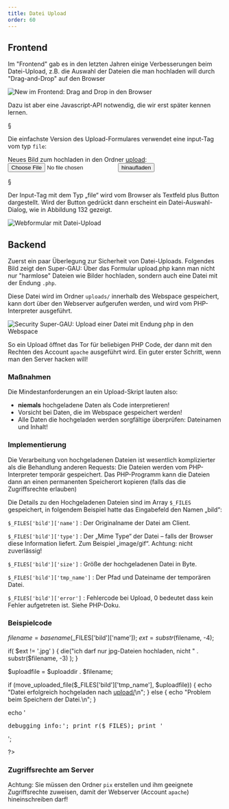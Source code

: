 ```yaml
---
title: Datei Upload
order: 60
---
```


## Frontend

Im "Frontend" gab es in den letzten Jahren einige Verbesserungen beim
Datei-Upload, z.B. die Auswahl der Dateien die man hochladen will
durch "Drag-and-Drop" auf den Browser

![New im Frontend: Drag and Drop in den Browser](/images/drag-and-drop-upload.png)

Dazu ist aber eine Javascript-API notwendig, die wir erst
später kennen lernen.

§

Die einfachste Version des Upload-Formulares verwendet eine input-Tag
vom typ `file`:


<htmlcode caption="Formular für den Datei-Upload">
<form action="upload.php" method="post" enctype="multipart/form-data">
  Neues Bild zum hochladen in den Ordner <a href='pix/'>upload</a>: 
  <input type="file" name="bild">
  <input type="submit" value="hinaufladen">
</form>
</htmlcode>

§

Der Input-Tag mit dem Typ „file“ wird vom Browser als Textfeld plus Button dargestellt. Wird der Button gedrückt dann erscheint ein Datei-Auswahl-Dialog, wie in Abbildung 132 gezeigt.

![Webformular mit Datei-Upload](/images/image345.png)

## Backend

Zuerst ein paar Überlegung zur Sicherheit von Datei-Uploads. Folgendes Bild
zeigt den Super-GAU: Über das Formular upload.php kann man nicht nur "harmlose"
Dateien wie Bilder hochladen, sondern auch eine Datei mit der Endung `.php`.

Diese Datei wird im Ordner `uploads/` innerhalb des Webspace gespeichert,
kann dort über den Webserver aufgerufen werden, und wird vom PHP-Interpreter
ausgeführt.

![Security Super-GAU: Upload einer Datei mit Endung php in den Webspace](/images/upload-security.png)

So ein Upload öffnet das Tor für beliebigen PHP Code, der dann mit den
Rechten des Account `apache` ausgeführt wird.  Ein guter erster Schritt, wenn
man den Server hacken will!

### Maßnahmen

Die Mindestanforderungen an ein Upload-Skript lauten also:
* **niemals** hochgeladene Daten als Code interpretieren!
* Vorsicht bei Daten, die im Webspace gespeichert werden!
* Alle Daten die hochgeladen werden sorgfältige überprüfen: Dateinamen und Inhalt!

### Implementierung

Die Verarbeitung von hochgeladenen Dateien ist wesentlich komplizierter als die Behandlung anderen Requests: Die Dateien werden vom PHP-Interpreter temporär gespeichert. Das PHP-Programm kann die Dateien dann an einen permanenten Speicherort kopieren (falls das die Zugriffsrechte erlauben)

Die Details zu den Hochgeladenen Dateien sind im Array `$_FILES` gespeichert, in folgendem Beispiel hatte das Eingabefeld den Namen „bild“: 

`$_FILES['bild']['name']`
: Der Originalname der Datei am Client. 

`$_FILES['bild']['type']`
: Der „Mime Type“ der Datei – falls der Browser diese Information liefert. Zum Beispiel „image/gif“. Achtung: nicht zuverlässig! 

`$_FILES['bild']['size']`
: Größe der hochgeladenen Datei in Byte. 

`$_FILES['bild']['tmp_name']`
: Der Pfad und Dateiname der temporären Datei. 

`$_FILES['bild']['error']`
: Fehlercode bei Upload, 0 bedeutet dass kein Fehler aufgetreten ist. Siehe PHP-Doku.

### Beispielcode


<php caption="PHP-Programm zur Behandlung von Datei-Upload">
<?php
$uploaddir = dirname( $_SERVER["SCRIPT_FILENAME"] ) . "/pix/";

$filename = basename($_FILES['bild']['name']);
$ext = substr($filename, -4);

if( $ext != '.jpg' ) {
   die("ich darf nur jpg-Dateien hochladen, nicht " . substr($filename, -3) );
}

$uploadfile = $uploaddir . $filename;

if (move_uploaded_file($_FILES['bild']['tmp_name'], $uploadfile)) {
  echo "Datei erfolgreich hochgeladen nach <a href='upload/'>upload/</a>\n";
} else {
  echo "Problem beim Speichern der Datei.\n";
}

echo '<pre>debugging info:';
print_r($_FILES);
print '</pre>';

?>
</php>

### Zugriffsrechte am Server

Achtung: Sie müssen den Ordner `pix` erstellen und ihm 
geeignete Zugriffsrechte zuweisen, damit der Webserver (Account `apache`) 
hineinschreiben darf!



